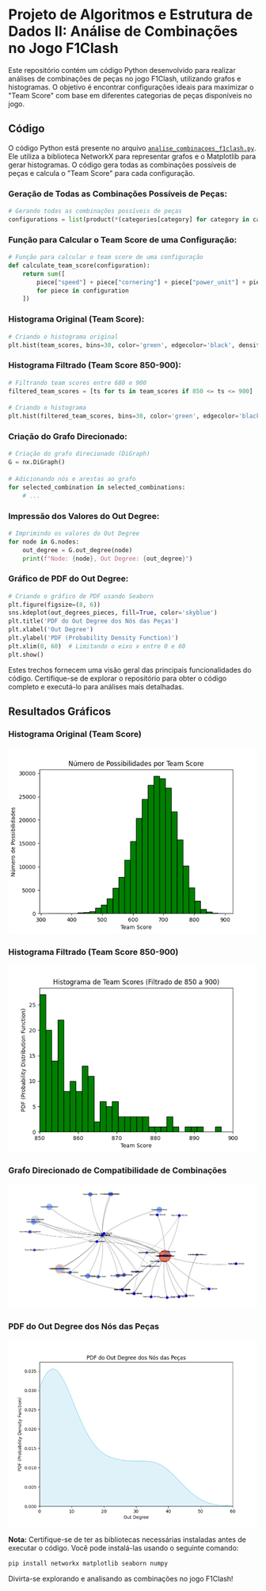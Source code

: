# Projeto de Algoritmos e Estrutura de Dados II: Análise de Combinações no Jogo F1Clash

Este repositório contém um código Python desenvolvido para realizar análises de combinações de peças no jogo F1Clash, utilizando grafos e histogramas. O objetivo é encontrar configurações ideais para maximizar o "Team Score" com base em diferentes categorias de peças disponíveis no jogo.

## Código

O código Python está presente no arquivo [`analise_combinacoes_f1clash.py`](analise_combinacoes_f1clash.py). Ele utiliza a biblioteca NetworkX para representar grafos e o Matplotlib para gerar histogramas. O código gera todas as combinações possíveis de peças e calcula o "Team Score" para cada configuração.

### Geração de Todas as Combinações Possíveis de Peças:

```python
# Gerando todas as combinações possíveis de peças
configurations = list(product(*(categories[category] for category in categories)))
```

### Função para Calcular o Team Score de uma Configuração:

```python
# Função para calcular o team score de uma configuração
def calculate_team_score(configuration):
    return sum([
        piece["speed"] + piece["cornering"] + piece["power_unit"] + piece["reliability"] + piece["avg_pitstop_time"]/0.02
        for piece in configuration
    ])
```

### Histograma Original (Team Score):

```python
# Criando o histograma original
plt.hist(team_scores, bins=30, color='green', edgecolor='black', density=False)
```

### Histograma Filtrado (Team Score 850-900):

```python
# Filtrando team scores entre 680 e 900
filtered_team_scores = [ts for ts in team_scores if 850 <= ts <= 900]

# Criando o histograma
plt.hist(filtered_team_scores, bins=30, color='green', edgecolor='black', density=False)
```

### Criação do Grafo Direcionado:

```python
# Criação do grafo direcionado (DiGraph)
G = nx.DiGraph()

# Adicionando nós e arestas ao grafo
for selected_combination in selected_combinations:
    # ...
```

### Impressão dos Valores do Out Degree:

```python
# Imprimindo os valores do Out Degree
for node in G.nodes:
    out_degree = G.out_degree(node)
    print(f"Node: {node}, Out Degree: {out_degree}")
```

### Gráfico de PDF do Out Degree:

```python
# Criando o gráfico de PDF usando Seaborn
plt.figure(figsize=(8, 6))
sns.kdeplot(out_degrees_pieces, fill=True, color='skyblue')
plt.title('PDF do Out Degree dos Nós das Peças')
plt.xlabel('Out Degree')
plt.ylabel('PDF (Probability Density Function)')
plt.xlim(0, 60)  # Limitando o eixo x entre 0 e 60
plt.show()
```

Estes trechos fornecem uma visão geral das principais funcionalidades do código. Certifique-se de explorar o repositório para obter o código completo e executá-lo para análises mais detalhadas.

## Resultados Gráficos

### Histograma Original (Team Score)

![Histograma Original](./assets/his-850-900.png)

### Histograma Filtrado (Team Score 850-900)

![Histograma Filtrado](./assets/his-850-900-filt.png)

### Grafo Direcionado de Compatibilidade de Combinações

![Grafo de Compatibilidade de Combinações](./assets/grafo-combinacoes-pecas-850-900.png)

### PDF do Out Degree dos Nós das Peças

![PDF do Out Degree](./assets/PDF-team-score-850-900.png)

**Nota:** Certifique-se de ter as bibliotecas necessárias instaladas antes de executar o código. Você pode instalá-las usando o seguinte comando:

```bash
pip install networkx matplotlib seaborn numpy
```

Divirta-se explorando e analisando as combinações no jogo F1Clash!
